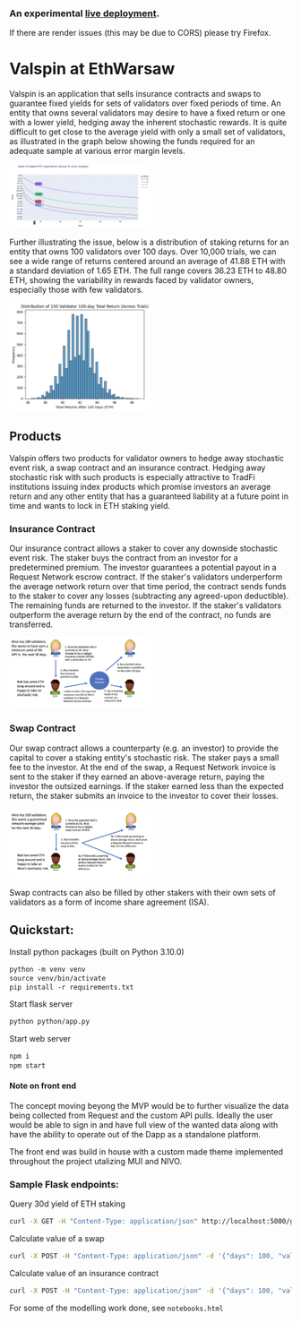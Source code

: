 ### An experimental [live deployment](https://valspin.netlify.app/).
If there are render issues (this may be due to CORS) please try Firefox. 

# Valspin at EthWarsaw

Valspin is an application that sells insurance contracts and swaps to guarantee fixed yields for sets of validators over fixed periods of time. An entity that owns several validators may desire to have a fixed return or one with a lower yield, hedging away the inherent stochastic rewards. It is quite difficult to get close to the average yield with only a small set of validators, as illustrated in the graph below showing the funds required for an adequate sample at various error margin levels.

<img src="src/assets/imgs/sampling.png" width="50%" />

Further illustrating the issue, below is a distribution of staking returns for an entity that owns 100 validators over 100 days. Over 10,000 trials, we can see a wide range of returns centered around an average of 41.88 ETH with a standard deviation of 1.65 ETH. The full range covers 36.23 ETH to 48.80 ETH, showing the variability in rewards faced by validator owners, especially those with few validators.

<img src="src/assets/imgs/distribution.png" width="50%" />

## Products

Valspin offers two products for validator owners to hedge away stochastic event risk, a swap contract and an insurance contract. Hedging away stochastic risk with such products is especially attractive to TradFi institutions issuing index products which promise investors an average return and any other entity that has a guaranteed liability at a future point in time and wants to lock in ETH staking yield.

### Insurance Contract

Our insurance contract allows a staker to cover any downside stochastic event risk. The staker buys the contract from an investor for a predetermined premium. The investor guarantees a potential payout in a Request Network escrow contract. If the staker's validators underperform the average network return over that time period, the contract sends funds to the staker to cover any losses (subtracting any agreed-upon deductible). The remaining funds are returned to the investor. If the staker's validators outperform the average return by the end of the contract, no funds are transferred.

<img src="src/assets/imgs/insurance.png" width="50%" />

### Swap Contract

Our swap contract allows a counterparty (e.g. an investor) to provide the capital to cover a staking entity's stochastic risk. The staker pays a small fee to the investor. At the end of the swap, a Request Network invoice is sent to the staker if they earned an above-average return, paying the investor the outsized earnings. If the staker earned less than the expected return, the staker submits an invoice to the investor to cover their losses.

<img src="src/assets/imgs/swap.png" width="50%" />

Swap contracts can also be filled by other stakers with their own sets of validators as a form of income share agreement (ISA).

## Quickstart:

Install python packages (built on Python 3.10.0)

```
python -m venv venv
source venv/bin/activate
pip install -r requirements.txt
```

Start flask server

```bash
python python/app.py
```

Start web server

```bash
npm i
npm start
```

#### Note on front end

The concept moving beyong the MVP would be to further visualize the data being collected from Request and the custom API pulls. Ideally the user would be able to sign in and have full view of the wanted data along with have the ability to operate out of the Dapp as a standalone platform.

The front end was build in house with a custom made theme implemented throughout the project utalizing MUI and NIVO.

### Sample Flask endpoints:

Query 30d yield of ETH staking

```bash
curl -X GET -H "Content-Type: application/json" http://localhost:5000/get_rate
```

Calculate value of a swap

```bash
curl -X POST -H "Content-Type: application/json" -d '{"days": 100, "vals": 100}' http://localhost:5000/calculate_swap
```

Calculate value of an insurance contract

```bash
curl -X POST -H "Content-Type: application/json" -d '{"days": 100, "vals": 100, "deductible_amount": 1, "deductible_type": "eth"}' http://localhost:5000/calculate_insurance
```

For some of the modelling work done, see `notebooks.html`
